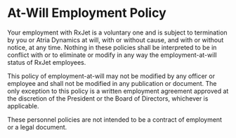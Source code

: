 # At-Will Employment Policy

Your employment with RxJet is a voluntary one and is subject to 
termination by you or Atria Dynamics at will, with or without 
cause, and with or without notice, at any time. Nothing in these 
policies shall be interpreted to be in conflict with or to eliminate 
or modify in any way the employment-at-will status of RxJet employees.

This policy of employment-at-will may not be modified by any 
officer or employee and shall not be modified in any publication or 
document. The only exception to this policy is a written employment 
agreement approved at the discretion of the President or the Board 
of Directors, whichever is applicable.

These personnel policies are not intended to be a contract of employment 
or a legal document.
